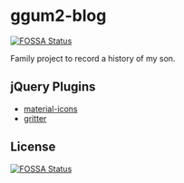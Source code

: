 # ggum2-blog
[![FOSSA Status](https://app.fossa.io/api/projects/git%2Bgithub.com%2Fhyunto%2Fggum2-blog.svg?type=shield)](https://app.fossa.io/projects/git%2Bgithub.com%2Fhyunto%2Fggum2-blog?ref=badge_shield)

Family project to record a history of my son.

## jQuery Plugins
* [material-icons](https://material.io/icons/)
* [gritter](https://github.com/jboesch/Gritter)

## License
[![FOSSA Status](https://app.fossa.io/api/projects/git%2Bgithub.com%2Fhyunto%2Fggum2-blog.svg?type=large)](https://app.fossa.io/projects/git%2Bgithub.com%2Fhyunto%2Fggum2-blog?ref=badge_large)
